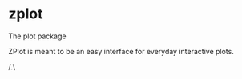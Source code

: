 # zplot
The plot package

ZPlot is meant to be an easy interface for everyday interactive plots.

/.\
